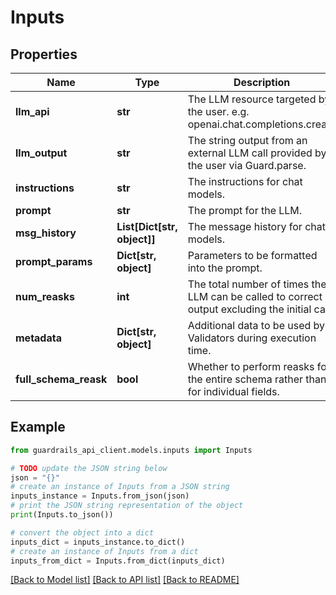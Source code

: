 # Inputs


## Properties

Name | Type | Description | Notes
------------ | ------------- | ------------- | -------------
**llm_api** | **str** | The LLM resource targeted by the user. e.g. openai.chat.completions.create | [optional] 
**llm_output** | **str** | The string output from an external LLM call provided by the user via Guard.parse. | [optional] 
**instructions** | **str** | The instructions for chat models. | [optional] 
**prompt** | **str** | The prompt for the LLM. | [optional] 
**msg_history** | **List[Dict[str, object]]** | The message history for chat models. | [optional] 
**prompt_params** | **Dict[str, object]** | Parameters to be formatted into the prompt. | [optional] 
**num_reasks** | **int** | The total number of times the LLM can be called to correct output excluding the initial call. | [optional] 
**metadata** | **Dict[str, object]** | Additional data to be used by Validators during execution time. | [optional] 
**full_schema_reask** | **bool** | Whether to perform reasks for the entire schema rather than for individual fields. | [optional] 

## Example

```python
from guardrails_api_client.models.inputs import Inputs

# TODO update the JSON string below
json = "{}"
# create an instance of Inputs from a JSON string
inputs_instance = Inputs.from_json(json)
# print the JSON string representation of the object
print(Inputs.to_json())

# convert the object into a dict
inputs_dict = inputs_instance.to_dict()
# create an instance of Inputs from a dict
inputs_from_dict = Inputs.from_dict(inputs_dict)
```
[[Back to Model list]](../README.md#documentation-for-models) [[Back to API list]](../README.md#documentation-for-api-endpoints) [[Back to README]](../README.md)


